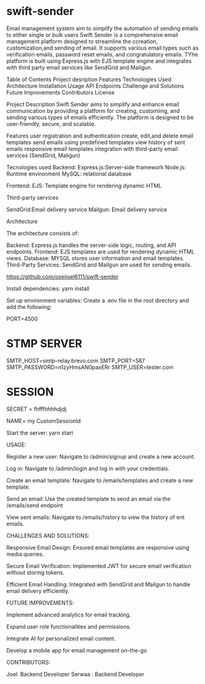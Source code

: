 # swift-sender
Email management system aim to simplify the automation of sending emails to either single or bulk users
Swift Sender is a comprehensive email management platform designed to streamline the ccreation, customization,and sending of email. 
It supports various email types such as verification emails, password reset emails, and congratulatory emails. 
TYhe platform is built using Express.js with EJS template engine and integrates with third party 
email services like SendGrid and Mailgun.

Table of Contents
Project desription
Features
Technologies Used
Architecture
Installation
Usage
API Endpoints
Challenge and Solutions
Future Improvements
Contributors
License

Project Description
Swift Sender aims to simplify and enhance email communication by providing a
platform for creating, customiing, and sending various types of emails efficiently. The platform
is designed to be user-friendly, secure, and scalable.

Features
user registration and authentication
create, edit,and delete email templates
send emails using predefined templates
view history of sent emails
responsive email templates
integration with third-party email services (SendGrid, Maligun)

Tecnologies used
Backend:
Express.js:Server-side framework
Node.js: Runtime environment
MySQL: relational database

Frontend:
EJS: Template engine for rendering dynamic HTML

Third-party services

SendGrid:Email delivery service
Mailgun: Email delivery service

Architecture

The architecture consists of:

Backend: Express.js handles the server-side logic, routing, and API endpoints.
Frontend: EJS templates are used for rendering dynamic HTML views.
Database: MYSQL stores user information and email templates.
Third-Party Services: SendGrid and Mailgun are used for sending emails.

https://github.com/oseijoel6111/swift-sender

Install dependencies:
yarn install

Set up environment variables:
Create a .env file in the root directory and add the following:

PORT=4500

# STMP SERVER
SMTP_HOST=smtp-relay.brevo.com
SMTP_PORT=587
SMTP_PASSWORD=n1zyHmsAN0paxERr
SMTP_USER=tester.com

# SESSION
SECRET = fhfffhhhhdjdj

NAME= my CustomSessionld

Start the server:
yarn start

USAGE:

Register a new user: Navigate to /admin/signup and create a new account.

Log in: Navigate to /admin/login and log in with your credentials.

Create an email template: Navigate to /emails/templates and create a new template.

Send an email: Use the created template to send an email via the /emails/send endpoint

View sent emails: Navigate to /emails/history to view the history of ent emails.

CHALLENGES AND SOLUTIONS:

Responsive Email Design: Ensured email templates are responsive using media queries.

Secure Email Verification: Implemented JWT for secure email verification without storing tokens.

Efficient Email Handling: Integrated with SendGrid and Mailgun to handle email delivery efficiently.

FUTURE IMPROVEMENTS:

Implement advanced analytics for email tracking.

Expand user role functionalities and permissions.

Integrate AI for personalized email content.

Develop a mobile app for email management on-the-go

CONTRIBUTORS:

Joel: Backend Developer
Serwaa : Backend Developer
